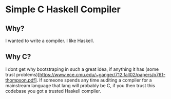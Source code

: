 Simple C Haskell Compiler
=========================

## Why?

I wanted to write a compiler. I like Haskell.

## Why C?

I dont get why bootstraping in such a great idea, if anything it has (some trust problems)[https://www.ece.cmu.edu/~ganger/712.fall02/papers/p761-thompson.pdf]. If someone spends any time auditing a compiler for a mainstream language that lang will probably be C, if you then trust this codebase you got a trusted Haskell compiler.

